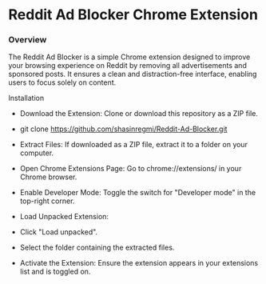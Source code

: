 <h1>Reddit Ad Blocker Chrome Extension</h1>

<h3>Overview</h3>

The Reddit Ad Blocker is a simple Chrome extension designed to improve your browsing experience on Reddit by removing all advertisements and sponsored posts. It ensures a clean and distraction-free interface, enabling users to focus solely on content.

Installation

- Download the Extension: Clone or download this repository as a ZIP file.

- git clone https://github.com/shasinregmi/Reddit-Ad-Blocker.git

- Extract Files: If downloaded as a ZIP file, extract it to a folder on your computer.

- Open Chrome Extensions Page: Go to chrome://extensions/ in your Chrome browser.

- Enable Developer Mode: Toggle the switch for "Developer mode" in the top-right corner.

- Load Unpacked Extension:

- Click "Load unpacked".

- Select the folder containing the extracted files.

- Activate the Extension: Ensure the extension appears in your extensions list and is toggled on.
